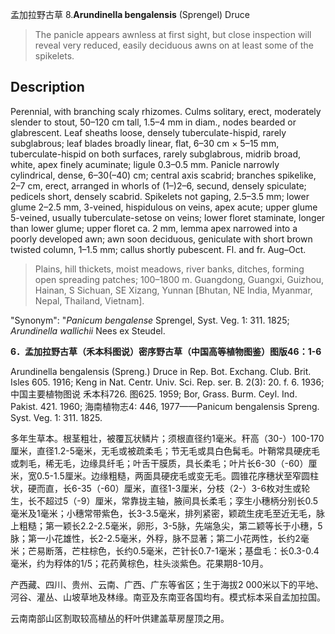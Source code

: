 孟加拉野古草
8.**Arundinella bengalensis** (Sprengel) Druce

> The panicle appears awnless at first sight, but close inspection will reveal very reduced, easily deciduous awns on at least some of the spikelets.


## Description
Perennial, with branching scaly rhizomes. Culms solitary, erect, moderately slender to stout, 50–120 cm tall, 1.5–4 mm in diam., nodes bearded or glabrescent. Leaf sheaths loose, densely tuberculate-hispid, rarely subglabrous; leaf blades broadly linear, flat, 6–30 cm × 5–15 mm, tuberculate-hispid on both surfaces, rarely subglabrous, midrib broad, white, apex finely acuminate; ligule 0.3–0.5 mm. Panicle narrowly cylindrical, dense, 6–30(–40) cm; central axis scabrid; branches spikelike, 2–7 cm, erect, arranged in whorls of (1–)2–6, secund, densely spiculate; pedicels short, densely scabrid. Spikelets not gaping, 2.5–3.5 mm; lower glume 2–2.5 mm, 3-veined, hispidulous on veins, apex acute; upper glume 5-veined, usually tuberculate-setose on veins; lower floret staminate, longer than lower glume; upper floret ca. 2 mm, lemma apex narrowed into a poorly developed awn; awn soon deciduous, geniculate with short brown twisted column, 1–1.5 mm; callus shortly pubescent. Fl. and fr. Aug–Oct.


> Plains, hill thickets, moist meadows, river banks, ditches, forming open spreading patches; 100–1800 m. Guangdong, Guangxi, Guizhou, Hainan, S Sichuan, SE Xizang, Yunnan [Bhutan, NE India, Myanmar, Nepal, Thailand, Vietnam].

  "Synonym": "*Panicum bengalense* Sprengel, Syst. Veg. 1: 311. 1825; *Arundinella wallichii* Nees ex Steudel.

**6．孟加拉野古草（禾本科图说）密序野古草（中国高等植物图鉴）图版46：1-6**

Arundinella bengalensis (Spreng.) Druce in Rep. Bot. Exchang. Club. Brit. Isles 605. 1916; Keng in Nat. Centr. Univ. Sci. Rep. ser. B. 2(3): 20. f. 6. 1936; 中国主要植物图说 禾本科726. 图625. 1959; Bor, Grass. Burm. Ceyl. Ind. Pakist. 421. 1960; 海南植物志4: 446, 1977——Panicum bengalensis Spreng. Syst. Veg. 1: 311. 1825.

多年生草本。根茎粗壮，被覆瓦状鳞片；须根直径约1毫米。秆高（30-）100-170厘米，直径1.2-5毫米，无毛或被疏柔毛；节无毛或具白色髯毛。叶鞘常具硬疣毛或刺毛，稀无毛，边缘具纤毛；叶舌干膜质，具长柔毛；叶片长6-30（-60）厘米，宽0.5-1.5厘米。边缘粗糙，两面具硬疣毛或变无毛。圆锥花序穗状至窄圆柱状，硬而直，长6-35（-60）厘米，直径1-3厘米，分枝（2-）3-6枚对生或轮生，长不超过5（-9）厘米，常靠拢主轴，腋间具长柔毛；孪生小穗柄分别长0.5毫米及1毫米；小穗常带紫色，长3-3.5毫米，排列紧密，颖疏生疣毛至近无毛，脉上粗糙；第一颖长2.2-2.5毫米，卵形，3-5脉，先端急尖，第二颖等长于小穗，5脉；第一小花雄性，长2-2.5毫米，外稃，脉不显著；第二小花两性，长约2毫米；芒易断落，芒柱棕色，长约0.5毫米，芒针长0.7-1毫米；基盘毛：长0.3-0.4毫米，约为稃体的1/5；花药黄棕色，柱头淡紫色。花果期8-10月。

产西藏、四川、贵州、云南、广西、广东等省区；生于海拔2 000米以下的平地、河谷、灌丛、山坡草地及林缘。南亚及东南亚各国均有。模式标本采自孟加拉国。

云南南部山区割取较高植丛的秆叶供建盖草房屋顶之用。
